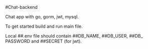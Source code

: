 #Chat-backend

Chat app with go, gorm, jwt, mysql.

To get started build and run main file.

Local ##.env file should contain ##DB_NAME, ##DB_USER, ##DB_ PASSWORD and ##SECRET (for jwt).